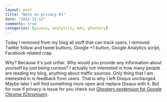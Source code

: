 ```yaml
---
layout: post
title: "Note on privacy #1"
date: "2012-12-12"
comments: true
categories: [pivacy, analytics, ads, ghostery]
---
```


Today I removed from my blog all stuff that can track users. I removed Twitter follow and tweet buttons, Google +1 button, Google Analytics script, Facebook related crap.

Why? Because it's just unfair. Why would you provide any information about yourself by just being curious? I actually not interested in how many people are reading my blog, anything about traffic sources. Only thing that I am interested in is feedback from users. That is why I left Disqus unchanged. Maybe later I will find something more open and replace Disqus with it. But for now if privacy is issue for you check out [Ghostery exstension for Google Chrome (Chromium)](https://chrome.google.com/webstore/detail/ghostery/mlomiejdfkolichcflejclcbmpeaniij).

